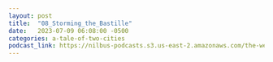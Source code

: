 ```yaml
---
layout: post
title:  "08_Storming_the_Bastille"
date:   2023-07-09 06:08:00 -0500
categories: a-tale-of-two-cities
podcast_link: https://nilbus-podcasts.s3.us-east-2.amazonaws.com/the-well-trained-mind/A%20Tale%20of%20Two%20Cities/08_Storming_the_Bastille.mp3
---
```

